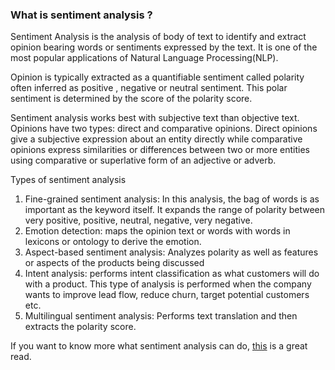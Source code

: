 
###  What is sentiment analysis  ?  
Sentiment Analysis is the analysis of body of text to identify and extract opinion bearing words or sentiments expressed by the text. It is one of the most popular applications of Natural Language Processing(NLP).    

Opinion is typically extracted as a quantifiable sentiment called polarity often inferred as positive , negative or neutral sentiment. This polar sentiment is determined by the score of the polarity score.  

Sentiment analysis works best with subjective text than objective text. Opinions have two types: direct and comparative opinions. Direct opinions give a subjective expression about an entity directly while comparative opinions express similarities or differences between two or more entities using comparative or superlative form of an adjective or adverb.  

Types of sentiment analysis
1. Fine-grained sentiment analysis: In this analysis, the bag of words is as important as the keyword itself. It expands the range of polarity between very positive, positive, neutral, negative, very negative.   
2. Emotion detection: maps the opinion text or words with words in lexicons or ontology to derive the emotion.  
3. Aspect-based sentiment analysis: Analyzes polarity as well as features or aspects of the products being discussed  
4. Intent analysis: performs intent classification as what customers will do with a product. This type of analysis is performed when the company wants to improve lead flow, reduce churn, target potential customers etc.  
5. Multilingual sentiment analysis: Performs text translation and then extracts the polarity score.  

If you want to know more what sentiment analysis can do, [this](https://medium.com/udacity/natural-language-processing-and-sentiment-analysis-43111c33c27e) is a great read.
